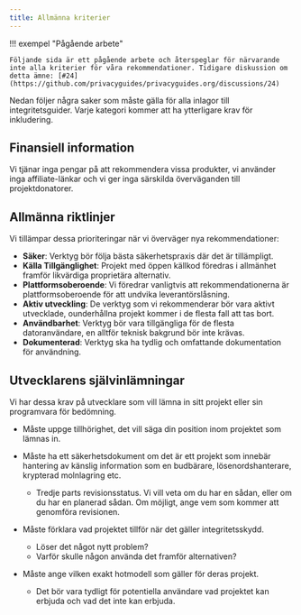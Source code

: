 ```yaml
---
title: Allmänna kriterier
---
```


!!! exempel "Pågående arbete"

    Följande sida är ett pågående arbete och återspeglar för närvarande inte alla kriterier för våra rekommendationer. Tidigare diskussion om detta ämne: [#24](https://github.com/privacyguides/privacyguides.org/discussions/24)

Nedan följer några saker som måste gälla för alla inlagor till integritetsguider. Varje kategori kommer att ha ytterligare krav för inkludering.

## Finansiell information

Vi tjänar inga pengar på att rekommendera vissa produkter, vi använder inga affiliate-länkar och vi ger inga särskilda överväganden till projektdonatorer.

## Allmänna riktlinjer

Vi tillämpar dessa prioriteringar när vi överväger nya rekommendationer:

- **Säker**: Verktyg bör följa bästa säkerhetspraxis där det är tillämpligt.
- **Källa Tillgänglighet**: Projekt med öppen källkod föredras i allmänhet framför likvärdiga proprietära alternativ.
- **Plattformsoberoende**: Vi föredrar vanligtvis att rekommendationerna är plattformsoberoende för att undvika leverantörslåsning.
- **Aktiv utveckling**: De verktyg som vi rekommenderar bör vara aktivt utvecklade, ounderhållna projekt kommer i de flesta fall att tas bort.
- **Användbarhet**: Verktyg bör vara tillgängliga för de flesta datoranvändare, en alltför teknisk bakgrund bör inte krävas.
- **Dokumenterad**: Verktyg ska ha tydlig och omfattande dokumentation för användning.

## Utvecklarens självinlämningar

Vi har dessa krav på utvecklare som vill lämna in sitt projekt eller sin programvara för bedömning.

- Måste uppge tillhörighet, det vill säga din position inom projektet som lämnas in.

- Måste ha ett säkerhetsdokument om det är ett projekt som innebär hantering av känslig information som en budbärare, lösenordshanterare, krypterad molnlagring etc.
    - Tredje parts revisionsstatus. Vi vill veta om du har en sådan, eller om du har en planerad sådan. Om möjligt, ange vem som kommer att genomföra revisionen.

- Måste förklara vad projektet tillför när det gäller integritetsskydd.
    - Löser det något nytt problem?
    - Varför skulle någon använda det framför alternativen?

- Måste ange vilken exakt hotmodell som gäller för deras projekt.
    - Det bör vara tydligt för potentiella användare vad projektet kan erbjuda och vad det inte kan erbjuda.
